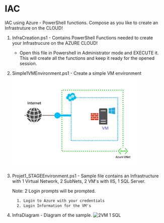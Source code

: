 # IAC
IAC using Azure - PowerShell functions. Compose as you like to create an Infrastruture on the CLOUD!

1. InfraCreation.ps1 - Contains PowerShell Functions needed to create your Infrastrucure on the AZURE CLOUD!
   * Open this file in Powershell in Administrator mode and EXECUTE it. This will create all the functions and keep it ready 
     for the opened session.


2. Simple1VMEnvironment.ps1 - Create a simple VM environment
   ![Simple VM](SimpleVM.png)


3. Projet1_STAGEEnvironment.ps1  - Sample file contains an Infrastructure with 1 Virtual Network, 2 SubNets, 2 VM's with IIS,
   1 SQL Server.

   Note: 2 Login prompts will be prompted.
   
         1. Login to Azure with your credentials
         2. Login Information for the VM's
   
4. InfraDiagram - Diagram of the sample.
   ![ 2VM 1 SQL](InfraDiagram.png)



  
<!-- links -->
[0]: ./Infradiagram.png
